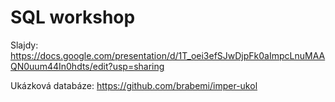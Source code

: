 SQL workshop
============

Slajdy: https://docs.google.com/presentation/d/1T_oei3efSJwDjpFk0aImpcLnuMAAQN0uum44In0hdts/edit?usp=sharing

Ukázková databáze: https://github.com/brabemi/imper-ukol
